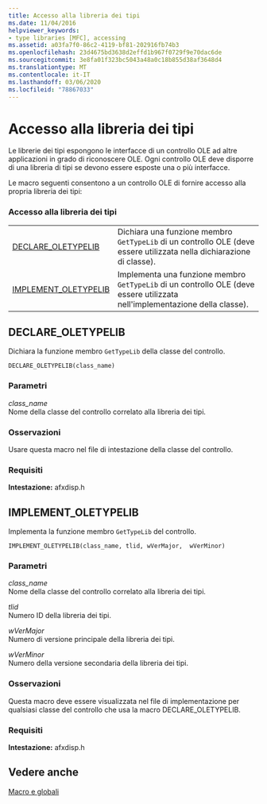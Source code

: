 ```yaml
---
title: Accesso alla libreria dei tipi
ms.date: 11/04/2016
helpviewer_keywords:
- type libraries [MFC], accessing
ms.assetid: a03fa7f0-86c2-4119-bf81-202916fb74b3
ms.openlocfilehash: 23d4675bd3638d2effd1b967f0729f9e70dac6de
ms.sourcegitcommit: 3e8fa01f323bc5043a48a0c18b855d38af3648d4
ms.translationtype: MT
ms.contentlocale: it-IT
ms.lasthandoff: 03/06/2020
ms.locfileid: "78867033"
---
```

# <a name="type-library-access"></a>Accesso alla libreria dei tipi

Le librerie dei tipi espongono le interfacce di un controllo OLE ad altre applicazioni in grado di riconoscere OLE. Ogni controllo OLE deve disporre di una libreria di tipi se devono essere esposte una o più interfacce.

Le macro seguenti consentono a un controllo OLE di fornire accesso alla propria libreria dei tipi:

### <a name="type-library-access"></a>Accesso alla libreria dei tipi

|||
|-|-|
|[DECLARE_OLETYPELIB](#declare_oletypelib)|Dichiara una funzione membro `GetTypeLib` di un controllo OLE (deve essere utilizzata nella dichiarazione di classe).|
|[IMPLEMENT_OLETYPELIB](#implement_oletypelib)|Implementa una funzione membro `GetTypeLib` di un controllo OLE (deve essere utilizzata nell'implementazione della classe).|

##  <a name="declare_oletypelib"></a>DECLARE_OLETYPELIB

Dichiara la funzione membro `GetTypeLib` della classe del controllo.

```
DECLARE_OLETYPELIB(class_name)
```

### <a name="parameters"></a>Parametri

*class_name*<br/>
Nome della classe del controllo correlato alla libreria dei tipi.

### <a name="remarks"></a>Osservazioni

Usare questa macro nel file di intestazione della classe del controllo.

### <a name="requirements"></a>Requisiti

**Intestazione:** afxdisp.h

##  <a name="implement_oletypelib"></a>IMPLEMENT_OLETYPELIB

Implementa la funzione membro `GetTypeLib` del controllo.

```
IMPLEMENT_OLETYPELIB(class_name, tlid, wVerMajor,  wVerMinor)
```

### <a name="parameters"></a>Parametri

*class_name*<br/>
Nome della classe del controllo correlato alla libreria dei tipi.

*tlid*<br/>
Numero ID della libreria dei tipi.

*wVerMajor*<br/>
Numero di versione principale della libreria dei tipi.

*wVerMinor*<br/>
Numero della versione secondaria della libreria dei tipi.

### <a name="remarks"></a>Osservazioni

Questa macro deve essere visualizzata nel file di implementazione per qualsiasi classe del controllo che usa la macro DECLARE_OLETYPELIB.

### <a name="requirements"></a>Requisiti

**Intestazione:** afxdisp.h

## <a name="see-also"></a>Vedere anche

[Macro e globali](../../mfc/reference/mfc-macros-and-globals.md)
